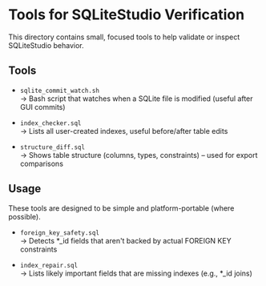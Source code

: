 # Tools for SQLiteStudio Verification

This directory contains small, focused tools to help validate or inspect SQLiteStudio behavior.

## Tools

- `sqlite_commit_watch.sh`  
  → Bash script that watches when a SQLite file is modified (useful after GUI commits)

- `index_checker.sql`  
  → Lists all user-created indexes, useful before/after table edits

- `structure_diff.sql`  
  → Shows table structure (columns, types, constraints) – used for export comparisons

## Usage

These tools are designed to be simple and platform-portable (where possible).


- `foreign_key_safety.sql`  
  → Detects *_id fields that aren't backed by actual FOREIGN KEY constraints

- `index_repair.sql`  
  → Lists likely important fields that are missing indexes (e.g., *_id joins)
